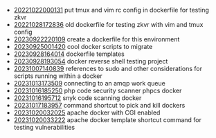 - [20221022000131](/zet/20221022000131/README.md) put tmux and vim rc config in dockerfile for testing zkvr
- [20221028172836](/zet/20221028172836/README.md) old dockerfile for testing zkvr with vim and tmux config
- [20230922220109](/zet/20230922220109/README.md) create a dockerfile for this environment
- [20230925001420](/zet/20230925001420/README.md) cool docker scripts to migrate
- [20230928164014](/zet/20230928164014/README.md) dockerfile templates
- [20230928193054](/zet/20230928193054/README.md) docker reverse shell testing project
- [20231007140839](/zet/20231007140839/README.md) references to sudo and other considerations for scripts running within a docker
- [20231013173509](/zet/20231013173509/README.md) connecting to an amqp work queue
- [20231016185250](/zet/20231016185250/README.md) php code security scanner phpcs docker
- [20231016195712](/zet/20231016195712/README.md) snyk code scanning docker
- [20231017183957](/zet/20231017183957/README.md) command shortcut to pick and kill dockers
- [20231020032025](/zet/20231020032025/README.md) apache docker with CGI enabled
- [20231020033222](/zet/20231020033222/README.md) apache docker template shortcut command for testing vulnerabilities
